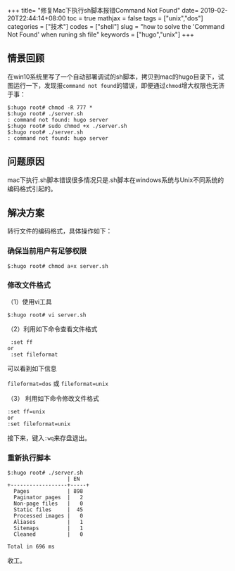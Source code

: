 +++
title= "修复Mac下执行sh脚本报错Command Not Found"
date= 2019-02-20T22:44:14+08:00
toc = true
mathjax = false
tags = ["unix","dos"]
categories = ["技术"]
codes = ["shell"]
slug = "how to solve the 'Command Not Found' when runing sh file"
keywords = ["hugo","unix"]
+++

## 情景回顾
在win10系统里写了一个自动部署调试的sh脚本，拷贝到mac的hugo目录下，试图运行一下，发现报`command not found`的错误，即便通过`chmod`增大权限也无济于事：

```shell
$:hugo root# chmod -R 777 *
$:hugo root# ./server.sh
: command not found: hugo server
$:hugo root# sudo chmod +x ./server.sh
$:hugo root# ./server.sh
: command not found: hugo server
```
## 问题原因
mac下执行.sh脚本错误很多情况只是.sh脚本在windows系统与Unix不同系统的编码格式引起的。

## 解决方案
转行文件的编码格式，具体操作如下：

### 确保当前用户有足够权限
```shell
$:hugo root# chmod a+x server.sh
```

### 修改文件格式

（1）使用vi工具

```shell
$:hugo root# vi server.sh
```

（2）利用如下命令查看文件格式

```shell
 :set ff
or
 :set fileformat
```
可以看到如下信息

`fileformat=dos` 或 `fileformat=unix`

（3） 利用如下命令修改文件格式

```shell
:set ff=unix
or
:set fileformat=unix
```
接下来，键入`:wq`来存盘退出。


### 重新执行脚本

```shell
$:hugo root# ./server.sh
                   | EN
+------------------+-----+
  Pages            | 898
  Paginator pages  |   2
  Non-page files   |   0
  Static files     |  45
  Processed images |   0
  Aliases          |   1
  Sitemaps         |   1
  Cleaned          |   0

Total in 696 ms
```
收工。
